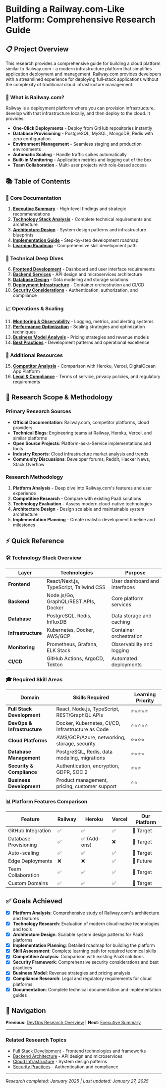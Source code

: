 # Building a Railway.com-Like Platform: Comprehensive Research Guide

## 📋 Project Overview

This research provides a comprehensive guide for building a cloud platform similar to Railway.com - a modern infrastructure platform that simplifies application deployment and management. Railway.com provides developers with a streamlined experience for deploying full-stack applications without the complexity of traditional cloud infrastructure management.

### 🎯 What is Railway.com?

Railway is a deployment platform where you can provision infrastructure, develop with that infrastructure locally, and then deploy to the cloud. It provides:

- **One-Click Deployments** - Deploy from GitHub repositories instantly
- **Database Provisioning** - PostgreSQL, MySQL, MongoDB, Redis with zero configuration  
- **Environment Management** - Seamless staging and production environments
- **Automatic Scaling** - Handle traffic spikes automatically
- **Built-in Monitoring** - Application metrics and logging out of the box
- **Team Collaboration** - Multi-user projects with role-based access

## 📚 Table of Contents

### 🎯 Core Documentation
1. **[Executive Summary](./executive-summary.md)** - High-level findings and strategic recommendations
2. **[Technology Stack Analysis](./technology-stack-analysis.md)** - Complete technical requirements and architecture
3. **[Architecture Design](./architecture-design.md)** - System design patterns and infrastructure blueprints
4. **[Implementation Guide](./implementation-guide.md)** - Step-by-step development roadmap
5. **[Learning Roadmap](./learning-roadmap.md)** - Comprehensive skill development path

### 🔧 Technical Deep Dives
6. **[Frontend Development](./frontend-development.md)** - Dashboard and user interface requirements
7. **[Backend Services](./backend-services.md)** - API design and microservices architecture
8. **[Database Design](./database-design.md)** - Data modeling and storage solutions
9. **[Deployment Infrastructure](./deployment-infrastructure.md)** - Container orchestration and CI/CD
10. **[Security Considerations](./security-considerations.md)** - Authentication, authorization, and compliance

### 📈 Operations & Scaling
11. **[Monitoring & Observability](./monitoring-observability.md)** - Logging, metrics, and alerting systems
12. **[Performance Optimization](./performance-optimization.md)** - Scaling strategies and optimization techniques
13. **[Business Model Analysis](./business-model-analysis.md)** - Pricing strategies and revenue models
14. **[Best Practices](./best-practices.md)** - Development patterns and operational excellence

### 🔗 Additional Resources
15. **[Competitor Analysis](./competitor-analysis.md)** - Comparison with Heroku, Vercel, DigitalOcean App Platform
16. **[Legal & Compliance](./legal-compliance.md)** - Terms of service, privacy policies, and regulatory requirements

## 🔬 Research Scope & Methodology

### Primary Research Sources
- **Official Documentation**: Railway.com, competitor platforms, cloud providers
- **Technical Blogs**: Engineering teams at Railway, Heroku, Vercel, and similar platforms
- **Open Source Projects**: Platform-as-a-Service implementations and tools
- **Industry Reports**: Cloud infrastructure market analysis and trends
- **Community Discussions**: Developer forums, Reddit, Hacker News, Stack Overflow

### Research Methodology
1. **Platform Analysis** - Deep dive into Railway.com's features and user experience
2. **Competitive Research** - Compare with existing PaaS solutions
3. **Technology Evaluation** - Assess modern cloud-native technologies
4. **Architecture Design** - Design scalable and maintainable system architecture
5. **Implementation Planning** - Create realistic development timeline and milestones

## ⚡ Quick Reference

### 🛠️ Technology Stack Overview

| Layer | Technologies | Purpose |
|-------|-------------|---------|
| **Frontend** | React/Next.js, TypeScript, Tailwind CSS | User dashboard and interfaces |
| **Backend** | Node.js/Go, GraphQL/REST APIs, Docker | Core platform services |
| **Database** | PostgreSQL, Redis, InfluxDB | Data storage and caching |
| **Infrastructure** | Kubernetes, Docker, AWS/GCP | Container orchestration |
| **Monitoring** | Prometheus, Grafana, ELK Stack | Observability and logging |
| **CI/CD** | GitHub Actions, ArgoCD, Tekton | Automated deployments |

### 🎓 Required Skill Areas

| Domain | Skills Required | Learning Priority |
|--------|----------------|------------------|
| **Full Stack Development** | React, Node.js, TypeScript, REST/GraphQL APIs | ⭐⭐⭐⭐⭐ |
| **DevOps & Infrastructure** | Docker, Kubernetes, CI/CD, Infrastructure as Code | ⭐⭐⭐⭐⭐ |
| **Cloud Platforms** | AWS/GCP/Azure, networking, storage, security | ⭐⭐⭐⭐ |
| **Database Management** | PostgreSQL, Redis, data modeling, migrations | ⭐⭐⭐⭐ |
| **Security & Compliance** | Authentication, encryption, GDPR, SOC 2 | ⭐⭐⭐ |
| **Business Development** | Product management, pricing, customer support | ⭐⭐ |

### 📊 Platform Features Comparison

| Feature | Railway | Heroku | Vercel | Our Platform |
|---------|---------|--------|--------|--------------|
| GitHub Integration | ✅ | ✅ | ✅ | 🎯 Target |
| Database Provisioning | ✅ | ✅ (Add-ons) | ❌ | 🎯 Target |
| Auto-scaling | ✅ | ✅ | ✅ | 🎯 Target |
| Edge Deployments | ❌ | ❌ | ✅ | 🔄 Future |
| Team Collaboration | ✅ | ✅ | ✅ | 🎯 Target |
| Custom Domains | ✅ | ✅ | ✅ | 🎯 Target |

## ✅ Goals Achieved

- [x] **Platform Analysis**: Comprehensive study of Railway.com's architecture and features
- [x] **Technology Research**: Evaluation of modern cloud-native technologies and tools
- [x] **Architecture Design**: Scalable system design patterns for PaaS platforms
- [x] **Implementation Planning**: Detailed roadmap for building the platform
- [x] **Skill Assessment**: Complete learning path for required technical skills
- [x] **Competitive Analysis**: Comparison with existing PaaS solutions
- [x] **Security Framework**: Comprehensive security considerations and best practices
- [x] **Business Model**: Revenue strategies and pricing analysis
- [x] **Compliance Research**: Legal and regulatory requirements for cloud platforms
- [x] **Documentation**: Complete technical documentation and implementation guides

## 🔄 Navigation

**Previous**: [DevOps Research Overview](../README.md) | **Next**: [Executive Summary](./executive-summary.md)

---

### Related Research Topics
- [Full Stack Development](../../frontend/) - Frontend technologies and frameworks
- [Backend Architecture](../../backend/) - API design and microservices
- [Cloud Infrastructure](../../architecture/) - System design patterns
- [Security Practices](../../security/) - Authentication and compliance

---

*Research completed: January 2025 | Last updated: January 27, 2025*